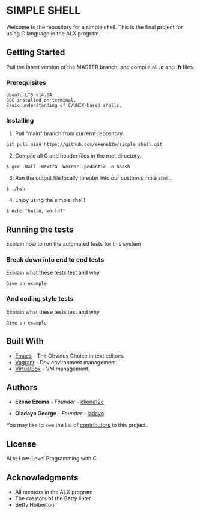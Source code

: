 # SIMPLE SHELL

Welcome to the repository for a simple shell.
This is the final project for using C language in the ALX program.


## Getting Started

Pull the latest version of the MASTER branch, and compile all ***.c*** and ***.h*** files.

### Prerequisites

```
Ubuntu LTS v14.04
GCC installed on terminal.
Basic understanding of C/UNIX-based shells.
```

### Installing

1. Pull "main" branch from currernt repository.
```
git pull mian https://github.com/ekene12e/simple_shell.git
```

2. Compile all C and header files in the root directory.
```
$ gcc -Wall -Wextra -Werror -pedantic -o haash
```

3. Run the output file locally to enter into our custom simple shell.
```
$ ./hsh
```

4. Enjoy using the simple shell!
```
$ echo "hello, world!"
```

## Running the tests

Explain how to run the automated tests for this system

### Break down into end to end tests

Explain what these tests test and why

```
Give an example
```

### And coding style tests

Explain what these tests test and why

```
Give an example
```


## Built With

* [Emacs](https://www.gnu.org/software/emacs/) - The Obvious Choice in text editors.
* [Vagrant](https://www.vagrantup.com/) - Dev environment management.
* [VirtualBox](https://www.virtualbox.org/) - VM management.

## Authors

* **Ekene Ezema** - *Founder* - [ekene12e](https://github.com/ekene12e)

* **Oladayo George** - *Founder* - [ladayo](https://github.com/ladayo)

You may like to see the list of [contributors](https://github.com/ekene12e/simple_shell/graphs/contributors) to this project.

## License

ALx: Low-Level Programming with C


## Acknowledgments

* All mentors in the ALX program
* The creators of the Betty linter
* Betty Holberton
